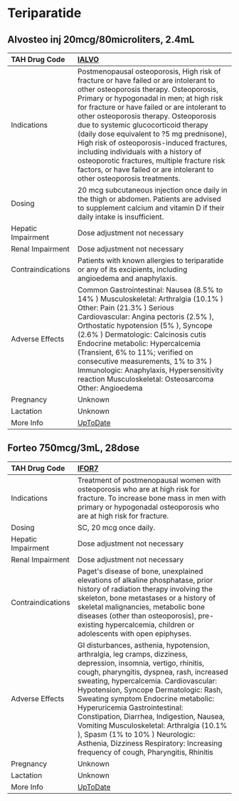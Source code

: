 # Teriparatide

## Alvosteo inj 20mcg/80microliters, 2.4mL

| TAH Drug Code      | [IALVO](https://www.tahsda.org.tw/drugs/hissearch.php?drug_code=IALVO)                                                                                                                                                                                                                                                                                                                                                                                                                                                                                                     |
|:-------------------|:---------------------------------------------------------------------------------------------------------------------------------------------------------------------------------------------------------------------------------------------------------------------------------------------------------------------------------------------------------------------------------------------------------------------------------------------------------------------------------------------------------------------------------------------------------------------------|
| Indications        | Postmenopausal osteoporosis, High risk of fracture or have failed or are intolerant to other osteoporosis therapy. Osteoporosis, Primary or hypogonadal in men; at high risk for fracture or have failed or are intolerant to other osteoporosis therapy. Osteoporosis due to systemic glucocorticoid therapy (daily dose equivalent to ?5 mg prednisone), High risk of osteoporosis-induced fractures, including individuals with a history of osteoporotic fractures, multiple fracture risk factors, or have failed or are intolerant to other osteoporosis treatments. |
| Dosing             | 20 mcg subcutaneous injection once daily in the thigh or abdomen. Patients are advised to supplement calcium and vitamin D if their daily intake is insufficient.                                                                                                                                                                                                                                                                                                                                                                                                          |
| Hepatic Impairment | Dose adjustment not necessary                                                                                                                                                                                                                                                                                                                                                                                                                                                                                                                                              |
| Renal Impairment   | Dose adjustment not necessary                                                                                                                                                                                                                                                                                                                                                                                                                                                                                                                                              |
| Contraindications  | Patients with known allergies to teriparatide or any of its excipients, including angioedema and anaphylaxis.                                                                                                                                                                                                                                                                                                                                                                                                                                                              |
| Adverse Effects    | Common Gastrointestinal: Nausea (8.5% to 14% ) Musculoskeletal: Arthralgia (10.1% ) Other: Pain (21.3% ) Serious Cardiovascular: Angina pectoris (2.5% ), Orthostatic hypotension (5% ), Syncope (2.6% ) Dermatologic: Calcinosis cutis Endocrine metabolic: Hypercalcemia (Transient, 6% to 11%; verified on consecutive measurements, 1% to 3% ) Immunologic: Anaphylaxis, Hypersensitivity reaction Musculoskeletal: Osteosarcoma Other: Angioedema                                                                                                                     |
| Pregnancy          | Unknown                                                                                                                                                                                                                                                                                                                                                                                                                                                                                                                                                                    |
| Lactation          | Unknown                                                                                                                                                                                                                                                                                                                                                                                                                                                                                                                                                                    |
| More Info          | [UpToDate](https://www.uptodate.com/contents/teriparatide-including-biosimilars-available-in-canada-drug-information)                                                                                                                                                                                                                                                                                                                                                                                                                                                      |

## Forteo 750mcg/3mL, 28dose

| TAH Drug Code      | [IFOR7](https://www.tahsda.org.tw/drugs/hissearch.php?drug_code=IFOR7)                                                                                                                                                                                                                                                                                                                                                                                                                                                                    |
|:-------------------|:------------------------------------------------------------------------------------------------------------------------------------------------------------------------------------------------------------------------------------------------------------------------------------------------------------------------------------------------------------------------------------------------------------------------------------------------------------------------------------------------------------------------------------------|
| Indications        | Treatment of postmenopausal women with osteoporosis who are at high risk for fracture. To increase bone mass in men with primary or hypogonadal osteoporosis who are at high risk for fracture.                                                                                                                                                                                                                                                                                                                                           |
| Dosing             | SC, 20 mcg once daily.                                                                                                                                                                                                                                                                                                                                                                                                                                                                                                                    |
| Hepatic Impairment | Dose adjustment not necessary                                                                                                                                                                                                                                                                                                                                                                                                                                                                                                             |
| Renal Impairment   | Dose adjustment not necessary                                                                                                                                                                                                                                                                                                                                                                                                                                                                                                             |
| Contraindications  | Paget's disease of bone, unexplained elevations of alkaline phosphatase, prior history of radiation therapy involving the skeleton, bone metastases or a history of skeletal malignancies, metabolic bone diseases (other than osteoporosis), pre-existing hypercalcemia, children or adolescents with open epiphyses.                                                                                                                                                                                                                    |
| Adverse Effects    | GI disturbances, asthenia, hypotension, arthralgia, leg cramps, dizziness, depression, insomnia, vertigo, rhinitis, cough, pharyngitis, dyspnea, rash, increased sweating, hypercalcemia. Cardiovascular: Hypotension, Syncope Dermatologic: Rash, Sweating symptom Endocrine metabolic: Hyperuricemia Gastrointestinal: Constipation, Diarrhea, Indigestion, Nausea, Vomiting Musculoskeletal: Arthralgia (10.1% ), Spasm (1% to 10% ) Neurologic: Asthenia, Dizziness Respiratory: Increasing frequency of cough, Pharyngitis, Rhinitis |
| Pregnancy          | Unknown                                                                                                                                                                                                                                                                                                                                                                                                                                                                                                                                   |
| Lactation          | Unknown                                                                                                                                                                                                                                                                                                                                                                                                                                                                                                                                   |
| More Info          | [UpToDate](https://www.uptodate.com/contents/teriparatide-including-biosimilars-available-in-canada-drug-information)                                                                                                                                                                                                                                                                                                                                                                                                                     |

